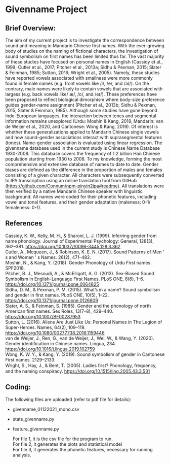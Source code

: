 # Givenname Project
## Brief Overview:

  The aim of my current project is to investigate the correspondence between sound and meaning in Mandarin Chinese first names. With the ever-growing body of studies on the naming of fictional characters, the investigation of sound symbolism on first names has been limited thus far. The vast majority of these studies have focused on personal names in English (Cassidy et al., 1999; Cutler et al., 2017; Pitcher et al., 2013a; Sidhu & Pexman, 2015; Slater & Feinman, 1985; Sutton, 2016; Wright et al., 2005). Namely, these studies have reported vowels associated with smallness were more commonly found in female names (e.g. front vowels like /i/, /e/, and /aɪ/). On the contrary, male names were likely to contain vowels that are associated with largess (e.g. back vowels like/ æ/, /o/, and /eɪ/). These preferences have been proposed to reflect biological dimorphism where body-size preference guides gender-name assignment (Pitcher et al., 2013b; Sidhu & Pexman, 2015; Slater & Feinman, 1985). Although some studies have gone beyond Indo-European languages, the interaction between tones and segmental information remains unexplored (Urdu: Moshin & Kang, 2018, Mandarin: van de Weijer et al., 2020, and Cantonese: Wong & Kang, 2019). Of interest is whether these generalizations applied to Mandarin Chinese single vowels and how sound-gender associations interact with suprasegmental features (tones).
Name-gender association is evaluated using linear regression. The givenname database used in the current study is Chinese Name Database 1930-2008. This database covers the frequency of 1.2 billion Han Chinese population starting from 1930 to 2008. To my knowledge, forming the most comprehensive and extensive database of names to date to date. Gender biases are defined as the difference in the proportion of males and females consisting of a given character. All characters were subsequently converted to IPA transcription using an online translation tool from GitHub (https://github.com/Connum/npm-pinyin2ipa#readme). All translations were then verified by a native Mandarin Chinese speaker with linguistic background. All names were coded for their phonetic features, including vowel and tonal features, and their gender adaptation (maleness: 0-1/ femaleness: 0-1).

## References
Cassidy, K. W., Kelly, M. H., & Sharoni, L. J. (1999). Inferring gender from name phonology. Journal of Experimental Psychology: General, 128(3), 362–381. https://doi.org/10.1037//0096-3445.128.3.362  
Cutler, A., Mcqueen, J., & Robinson, K. E. N. (2017). Sound Patterns of Men ’ s and Women ’ s Names. 26(2), 471–482.  
Moshin, N., & Kang, Y. (2018). Gender Phonology of Urdu First names. SPF2018.  
Pitcher, B. J., Mesoudi, A., & McElligott, A. G. (2013). Sex-Biased Sound Symbolism in English-Language First Names. PLoS ONE, 8(6), 1–6. https://doi.org/10.1371/journal.pone.0064825  
Sidhu, D. M., & Pexman, P. M. (2015). What’s in a name? Sound symbolism and gender in first names. PLoS ONE, 10(5), 1–22. https://doi.org/10.1371/journal.pone.0126809  
Slater, A. S., & Feinman, S. (1985). Gender and the phonology of north American first names. Sex Roles, 13(7–8), 429–440. https://doi.org/10.1007/BF00287953  
Sutton, L. (2016). Aliens Are Just Like Us: Personal Names in The Legion of Super-Heroes. Names, 64(2), 109–119. https://doi.org/10.1080/00277738.2016.1159446  
van de Weijer, J., Ren, G., van de Weijer, J., Wei, W., & Wang, Y. (2020). Gender identification in Chinese names. Lingua, 234. https://doi.org/10.1016/j.lingua.2019.102759  
Wong, K. W. Y., & Kang, Y. (2019). Sound symbolism of gender in Cantonese First names. 2129–2133.  
Wright, S., Hay, J., & Bent, T. (2005). Ladies ﬁrst? Phonology, frequency, and the naming conspiracy. https://doi.org/10.1515/ling.2005.43.3.531  


## Coding:
  The following files are uploaded (refer to pdf file for details):

- givenname_01122021_mono.csv  
- stats_givenname.py  
- feature_givenname.py  

  For file 1, it is the csv file for the program to run.  
  For file 2, it generates the plots and statistical model  
  For file 3, it generates the phonetic features, necessary for running analysis.  

